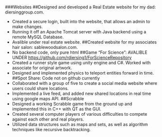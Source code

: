 ###Websites
##Designed and developed a Real Estate website for my dad: diersinggroup.com.
  *	Created a secure login, built into the website, that allows an admin to make changes.
  *	Running it off an Apache Tomcat server with Java backend using a remote MySQL Database.
  *	Avalible under real estate website.
##Created website for my associates hair salon: sablewoodsalon.com.
  *	No backend code, only pure html
##Game “For Science”: AVALIBLE UNDER https://github.com/rdiersing1/ForScienceRepository
  *	Created a runner style game using unity engine and C#. Worked with associate for original artwork.
  *	Designed and implemented physics to teleport entities forward in time. 
##Spot Share: Code not on github currently
  *	Collaborated with a group of five to create a social media website where users could share locations.
  *	Implemented a live feed, and added new shared locations in real time using google maps API.
##Scrabble
  *	Designed a working Scrabble game from the ground up and implemented this in C++ with QT as the GUI.
  *	Created several computer players of various difficulties to compete against each other and real players.
  *	Utilized data structures such as maps and sets, as well as algorithm techniques like recursive backtracking.

